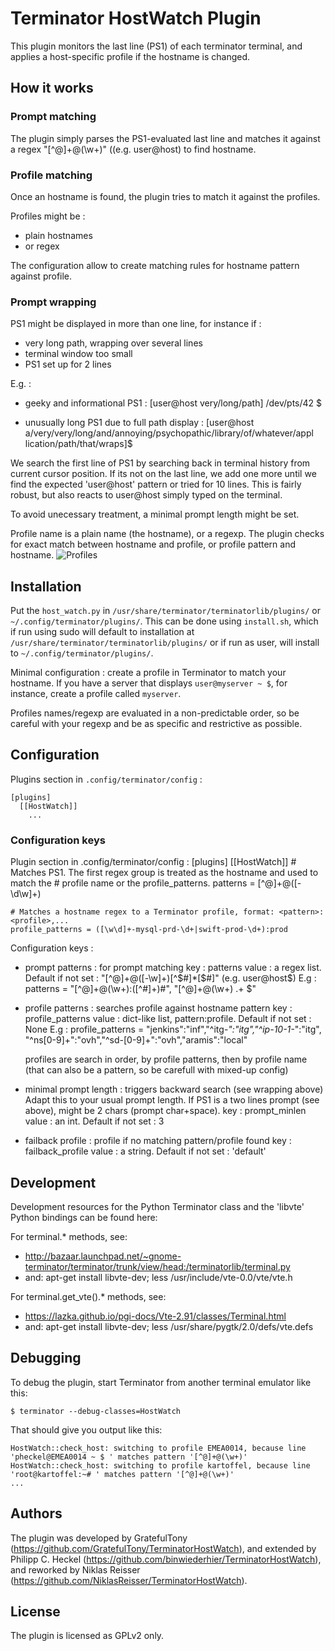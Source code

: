 # Terminator HostWatch Plugin
This plugin monitors the last line (PS1) of each terminator terminal, and applies a host-specific profile if the hostname is changed.

## How it works

### Prompt matching
The plugin simply parses the PS1-evaluated last line and matches it against a regex "[^@]+@(\w+)" ((e.g. user@host) to find hostname.

### Profile matching
Once an hostname is found, the plugin tries to match it against the profiles.

Profiles might be :
 - plain hostnames
 - or regex

The configuration allow to create matching rules for hostname pattern against profile.

### Prompt wrapping
PS1 might be displayed in more than one line, for instance if :
- very long path, wrapping over several lines
- terminal window too small
- PS1 set up for 2 lines

E.g. :
- geeky and informational PS1 :
[user@host very/long/path] /dev/pts/42
$

- unusually long PS1 due to full path display :
[user@host a/very/very/long/and/annoying/psychopathic/library/of/whatever/appl
lication/path/that/wraps]$

We search the first line of PS1 by searching back in
terminal history from current cursor position. If its not on the last line, we
add one more until we find the expected 'user@host' pattern or tried for 10 lines.
This is fairly robust, but also reacts to user@host simply typed on the terminal.

To avoid unecessary treatment, a minimal prompt length might be set.

Profile name is a plain name (the hostname), or a regexp.
The plugin checks for exact match between hostname and profile, or profile
pattern and hostname.
![Profiles](assets/terminator-hostwatch.png)

## Installation
Put the `host_watch.py` in `/usr/share/terminator/terminatorlib/plugins/` or `~/.config/terminator/plugins/`. This can be done using `install.sh`, which if run using sudo will default to installation at `/usr/share/terminator/terminatorlib/plugins/` or if run as user, will install to `~/.config/terminator/plugins/`.

Minimal configuration : create a profile in Terminator to match your hostname. If you have a server that displays `user@myserver ~ $`, for instance, create a profile called `myserver`.

Profiles names/regexp are evaluated in a non-predictable order, so be careful with your regexp and be as specific and restrictive as possible.


## Configuration
Plugins section in `.config/terminator/config` :
```
[plugins]
  [[HostWatch]]
    ...
```

### Configuration keys
Plugin section in .config/terminator/config :
[plugins]
  [[HostWatch]]
    # Matches PS1. The first regex group is treated as the hostname and used to match the
    # profile name or the profile_patterns.
    patterns = [^@]+@([-\d\w]+)

    # Matches a hostname regex to a Terminator profile, format: <pattern>:<profile>,...
    profile_patterns = ([\w\d]+-mysql-prd-\d+|swift-prod-\d+):prod

Configuration keys :
- prompt patterns : for prompt matching
  key : patterns
  value : a regex list. Default if not set : "[^@]+@([-\w]+)[^$#]*[$#]" (e.g. user@host$)
  E.g :
  patterns = "[^@]+@(\w+):([^#]+)#", "[^@]+@(\w+) .+ \$"

- profile patterns : searches profile against hostname pattern
  key : profile_patterns
  value : dict-like list, pattern:profile. Default if not set : None
  E.g :
  profile_patterns = "jenkins":"inf","^itg-*":"itg","^ip-10-1-*":"itg",
  "^ns[0-9]+":"ovh","^sd-[0-9]+":"ovh","aramis":"local"

  profiles are search in order, by profile patterns, then by profile name
  (that can also be a pattern, so be carefull with mixed-up config)

- minimal prompt length : triggers backward search (see wrapping above)
  Adapt this to your usual prompt length. If PS1 is a two lines prompt (see
  above), might be 2 chars (prompt char+space).
  key : prompt_minlen
  value : an int. Default if not set : 3

- failback profile : profile if no matching pattern/profile found
  key : failback_profile
  value : a string. Default if not set : 'default'

## Development
Development resources for the Python Terminator class and the 'libvte' Python
bindings can be found here:

For terminal.* methods, see:
  - http://bazaar.launchpad.net/~gnome-terminator/terminator/trunk/view/head:/terminatorlib/terminal.py
  - and: apt-get install libvte-dev; less /usr/include/vte-0.0/vte/vte.h

For terminal.get_vte().* methods, see:
  - https://lazka.github.io/pgi-docs/Vte-2.91/classes/Terminal.html
  - and: apt-get install libvte-dev; less /usr/share/pygtk/2.0/defs/vte.defs

## Debugging
To debug the plugin, start Terminator from another terminal emulator
like this:

    $ terminator --debug-classes=HostWatch

That should give you output like this:

    HostWatch::check_host: switching to profile EMEA0014, because line 'pheckel@EMEA0014 ~ $ ' matches pattern '[^@]+@(\w+)'
    HostWatch::check_host: switching to profile kartoffel, because line 'root@kartoffel:~# ' matches pattern '[^@]+@(\w+)'
    ...

## Authors
The plugin was developed by GratefulTony (https://github.com/GratefulTony/TerminatorHostWatch),
and extended by Philipp C. Heckel (https://github.com/binwiederhier/TerminatorHostWatch),
and reworked by Niklas Reisser (https://github.com/NiklasReisser/TerminatorHostWatch).

## License
The plugin is licensed as GPLv2 only.
